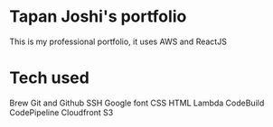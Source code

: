 # Tapan Joshi's portfolio
This is my professional portfolio, it uses AWS and ReactJS

# Tech used
 Brew
 Git and Github
 SSH
 Google font
 CSS
 HTML
 Lambda
 CodeBuild
 CodePipeline
 Cloudfront
 S3
 
